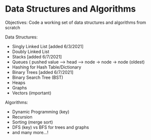 # Data Structures and Algorithms

Objectives:
Code a working set of data structures and algorithms from scratch

Data Structures:
- Singly Linked List [added 6/3/2021]
- Doubly Linked List
- Stacks [added 6/7/2021]
- Queues (  pushed value --> head --> node -> node -> node (oldest)
- Hashing for Hash Table/Dictionary
- Binary Trees [added 6/7/2021]
- Binary Search Tree (BST)
- Heaps
- Graphs  
- Vectors (important)

Algorithms:
- Dynamic Programming (key)
- Recursion
- Sorting (merge sort)
- DFS (key) vs BFS for trees and graphs
- and many more...!
